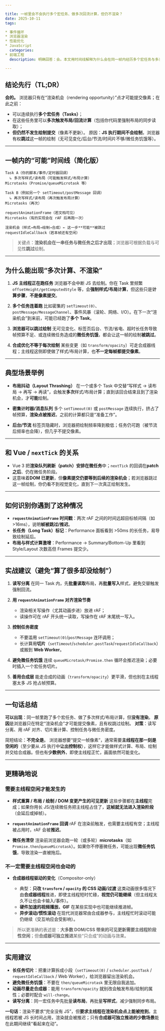 ```yaml
---

title: 一帧里会不会执行多个宏任务、做多次回流计算，但仍不渲染？
date: 2025-10-11
tags:

* 事件循环
* 浏览器渲染
* 性能优化
* JavaScript
  categories:
* 前端工程
  description: 明确回答：会。本文用时间线解释为什么会在同一帧内经历多个宏任务与多次样式/布局计算，但像素并未提交；并给出识别与优化建议。

---
```


## 结论先行（TL;DR）

**会的。** 浏览器只有在“渲染机会（rendering opportunity）”点才可能提交像素；在此之前：

- 可以连续执行**多个宏任务（Tasks）**；
- 在这些任务里可以**多次触发布局/回流计算**（包括你代码里强制布局的同步读取）；
- **但仍然不发生绘制提交**（像素不更新）。
  原因：**JS 执行期间不会绘制**，浏览器有权**跳过**这一帧的绘制（无可见变化/后台/节流/时间片不够/微任务饥饿等）。

---

## 一帧内的“可能”时间线（简化版）

```
Task A（你的脚本/事件/定时器回调）
  ↳ 多次写样式/读布局（可能触发样式/布局计算）
Microtasks（Promise/queueMicrotask 等）

Task B（例如另一个 setTimeout/postMessage 回调）
  ↳ 再次写样式/读布局（再次触发布局计算）
Microtasks（再次）

requestAnimationFrame（若文档可见）
Microtasks（有的实现会在 rAF 后再跑一次）

渲染机会（样式→布局→绘制→合成）← 这一步**可能**被跳过
requestIdleCallback（若本帧还有空闲）
```

> 关键点：**渲染机会在一串任务与微任务之后才出现**；浏览器可根据负载与可见性**跳过**绘制。

---

## 为什么能出现“多次计算、不渲染”

1. **JS 主线程正在跑任务**
   浏览器不会中断 JS 去绘制。你在 Task 里频繁 `offsetHeight/getComputedStyle` 等，会**强制样式/布局计算**，但这些只是**计算步骤**，**不是像素提交**。

2. **多个任务连着跑**
   比如密集的 `setTimeout(0)`、`postMessage/MessageChannel`、事件风暴（滚轮、网络、I/O）。在下一次“渲染机会”到来前，可能已经跑了**多个 Task**。

3. **浏览器可以跳过绘制**
   无可见变化、标签页后台、节流/省电、超时长任务导致帧预算不足、或连续微任务造成的**微任务饥饿**，都会让这一帧的绘制**被跳过**。

4. **合成优化不等于每次绘制**
   某些变更（如 `transform/opacity`）可走合成器线程；主线程这侧即使做了样式/布局计算，也**不一定每帧都提交像素**。

---

## 典型场景举例

- **布局抖动（Layout Thrashing）**
  在一个或多个 Task 中交替“写样式 → 读布局 → 再写 → 再读”，会触发**多次**样式/布局计算；直到该回合结束且到了渲染机会，才**可能**绘制。

- **密集计时器/消息队列**
  多个 `setTimeout(0)` 或 `postMessage` 连续执行，挤占了帧预算，**渲染点被推迟**，之前的计算都只是“准备工作”。

- **后台/节流**
  标签页隐藏时，浏览器把绘制频率降到极低；任务仍可跑（被节流后频率也会降），但几乎不提交像素。

---

## 和 Vue / `nextTick` 的关系

- Vue 3 把**渲染队列刷新（patch）安排在微任务**中；`nextTick` 的回调在**patch 之后**、仍在微任务阶段。
- 这意味着**DOM 已更新**，但**像素提交仍要等到后续的渲染机会**；若浏览器跳过这一帧绘制，你仍看不到视觉变化，直到下一次真正绘制发生。

---

## 如何识别你遇到了这种情况

- **`requestAnimationFrame` 时间戳**：两次 rAF 之间的时间远超目标帧间隔（如 >16ms），说明**帧被跳过/推迟**。
- **长任务（Long Task）标记**：Performance 面板看到 >50ms 的长任务，易导致绘制延后。
- **布局与样式计算激增**：Performance → Summary/Bottom-Up 里看到 Style/Layout 次数高但 Frames 提交少。

---

## 实战建议（避免“算了很多却没绘制”）

1. **读写分离**
   在同一 Task 内，先**批量读取**布局，再**批量写入**样式，避免交替触发强制回流。

2. **用 `requestAnimationFrame` 对齐渲染节奏**

   - 渲染相关写操作（尤其动画步进）放进 rAF；
   - 读操作可在 rAF 开头统一读取，写操作在 rAF 末尾统一写入。

3. **控制任务密度**

   - 不要滥用 `setTimeout(0)`/`postMessage` 连环调用；
   - 长计算用**切片**（`setTimeout`/`scheduler.postTask`/`requestIdleCallback`）或搬到 **Web Worker**。

4. **避免微任务饥饿**
   连续 `queueMicrotask/Promise.then` 循环会推迟渲染；必要时插入一个宏任务切片。

5. **善用合成层**
   能走合成的动画（`transform/opacity`）更平滑，但也别在主线程塞太多 JS 抢占帧预算。

---

## 一句话总结

**可以出现**：同一帧里跑了多个宏任务、做了多次样式/布局计算，但**没有渲染**。
**原因**是浏览器只在特定“渲染机会”才可能提交像素，且有权跳过绘制。
**对策**：读写分离、用 rAF 对齐、切片重计算、控制任务与微任务密度。

简短结论：**不完全是**。
浏览器想要“提交一帧像素”，通常需要**主线程在那一刻是空闲的**（至少要从 JS 执行中**让出控制权**），这样它才能做样式计算、布局、绘制并交给合成器。但也有**少数例外**，即使主线程正忙，画面依然可能变化。

---

## 更精确地说

### 需要主线程空闲才能发生的

* **样式重算 / 布局 / 绘制 / DOM 变更产生的可见更新**
  这些步骤都在**主线程**完成；如果你用长 JS/连续微任务把主线程占住了，**这帧就无法进入渲染阶段**（会延后或掉帧）。

* **`requestAnimationFrame` 回调**
  rAF 在渲染前触发，也需要主线程有空；主线程被占用时，rAF 会被**推迟**。

* **微任务清空**
  渲染前浏览器会跑一轮（或多轮）**microtasks**（如 `Promise.then`/`queueMicrotask`）。如果你不停塞微任务，可能出现**微任务饥饿**，导致渲染一直被拖后。

### 不一定需要主线程空闲也会动的

* **合成器线程驱动的变化**（Compositor-only）

  * 典型：**只改 `transform` / `opacity` 的 CSS 动画/过渡**
    这类动画很多情况下由**合成器线程**推进，即使主线程短时忙碌，**视觉仍可能继续**（但主线程太久不让也会卡输入/事件）。
  * **硬件加速的视频播放、GIF** 在某些实现中也可能继续推进帧。
  * **异步滚动/惯性滚动** 在现代浏览器常由合成器参与，主线程忙时滚动可能仍继续（交互响应会受影响）。

> 所以更准确的表述是：**大多数 DOM/CSS 带来的可见更新需要主线程阶段性空闲**；但**合成器可独立推进**某些“只合成”的动画与效果。

---

## 实用建议

* **长任务切片**：把重计算拆成小段（`setTimeout(0)` / `scheduler.postTask` / `requestIdleCallback` / Web Worker），给浏览器留出渲染机会。
* **避免微任务饥饿**：不要在 `then/queueMicrotask` 里无限自我追加。
* **动画尽量走合成器**：能用 `transform/opacity` 就别改会触发布局/绘制的属性；必要时配合 `will-change`。
* **读写分离**：同一宏任务中先批量**读布局**，再批量**写样式**，减少强制同步布局。

**一句话**：渲染不要求“完全没有 JS”，但**要求主线程在渲染机会点上能被抢到**。主线程若被 JS 长时间占用，渲染就会被推迟；只有**合成器可独立推进的少数场景**能在此期间继续“看起来在动”。
